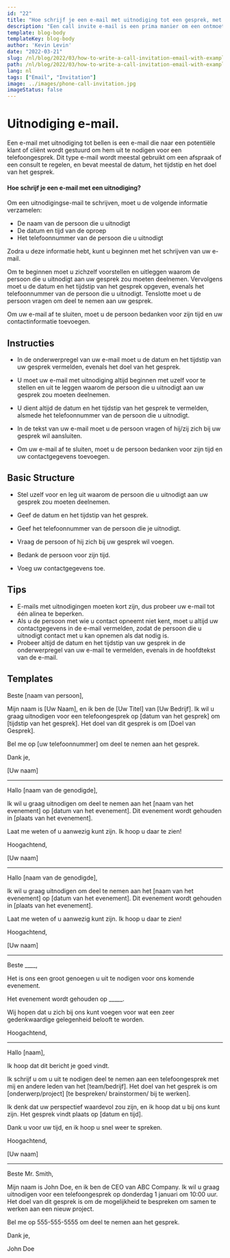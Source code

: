 ```yaml
---
id: "22"
title: "Hoe schrijf je een e-mail met uitnodiging tot een gesprek, met voorbeelden"
description: "Een call invite e-mail is een prima manier om een ontmoeting of overleg met een potentiële klant of cliënt te regelen"
template: blog-body
templateKey: blog-body
author: 'Kevin Levin'
date: "2022-03-21"
slug: /nl/blog/2022/03/how-to-write-a-call-invitation-email-with-examples
path: /nl/blog/2022/03/how-to-write-a-call-invitation-email-with-examples
lang: nl
tags: ["Email", "Invitation"]
image: ../images/phone-call-invitation.jpg
imageStatus: false
---
```

# Uitnodiging e-mail.


Een e-mail met uitnodiging tot bellen is een e-mail die naar een potentiële klant of cliënt wordt gestuurd om hem uit te nodigen voor een telefoongesprek. Dit type e-mail wordt meestal gebruikt om een afspraak of een consult te regelen, en bevat meestal de datum, het tijdstip en het doel van het gesprek.

#### Hoe schrijf je een e-mail met een uitnodiging?

Om een uitnodigingse-mail te schrijven, moet u de volgende informatie verzamelen:

- De naam van de persoon die u uitnodigt
- De datum en tijd van de oproep
- Het telefoonnummer van de persoon die u uitnodigt

Zodra u deze informatie hebt, kunt u beginnen met het schrijven van uw e-mail.

Om te beginnen moet u zichzelf voorstellen en uitleggen waarom de persoon die u uitnodigt aan uw gesprek zou moeten deelnemen. Vervolgens moet u de datum en het tijdstip van het gesprek opgeven, evenals het telefoonnummer van de persoon die u uitnodigt. Tenslotte moet u de persoon vragen om deel te nemen aan uw gesprek.

Om uw e-mail af te sluiten, moet u de persoon bedanken voor zijn tijd en uw contactinformatie toevoegen.

## Instructies

- In de onderwerpregel van uw e-mail moet u de datum en het tijdstip van uw gesprek vermelden, evenals het doel van het gesprek.

- U moet uw e-mail met uitnodiging altijd beginnen met uzelf voor te stellen en uit te leggen waarom de persoon die u uitnodigt aan uw gesprek zou moeten deelnemen.

- U dient altijd de datum en het tijdstip van het gesprek te vermelden, alsmede het telefoonnummer van de persoon die u uitnodigt.

- In de tekst van uw e-mail moet u de persoon vragen of hij/zij zich bij uw gesprek wil aansluiten.

- Om uw e-mail af te sluiten, moet u de persoon bedanken voor zijn tijd en uw contactgegevens toevoegen.


## Basic Structure

- Stel uzelf voor en leg uit waarom de persoon die u uitnodigt aan uw gesprek zou moeten deelnemen.

- Geef de datum en het tijdstip van het gesprek.

- Geef het telefoonnummer van de persoon die je uitnodigt.

- Vraag de persoon of hij zich bij uw gesprek wil voegen.

- Bedank de persoon voor zijn tijd.

- Voeg uw contactgegevens toe.


## Tips

- E-mails met uitnodigingen moeten kort zijn, dus probeer uw e-mail tot één alinea te beperken.
- Als u de persoon met wie u contact opneemt niet kent, moet u altijd uw contactgegevens in de e-mail vermelden, zodat de persoon die u uitnodigt contact met u kan opnemen als dat nodig is.
- Probeer altijd de datum en het tijdstip van uw gesprek in de onderwerpregel van uw e-mail te vermelden, evenals in de hoofdtekst van de e-mail.

## Templates

Beste [naam van persoon],

Mijn naam is [Uw Naam], en ik ben de [Uw Titel] van [Uw Bedrijf]. Ik wil u graag uitnodigen voor een telefoongesprek op [datum van het gesprek] om [tijdstip van het gesprek]. Het doel van dit gesprek is om [Doel van Gesprek].

Bel me op [uw telefoonnummer] om deel te nemen aan het gesprek.

Dank je,

[Uw naam]

---

Hallo [naam van de genodigde],

Ik wil u graag uitnodigen om deel te nemen aan het [naam van het evenement] op [datum van het evenement]. Dit evenement wordt gehouden in [plaats van het evenement].

Laat me weten of u aanwezig kunt zijn. Ik hoop u daar te zien!

Hoogachtend,

[Uw naam]

---

Hallo [naam van de genodigde],

Ik wil u graag uitnodigen om deel te nemen aan het [naam van het evenement] op [datum van het evenement]. Dit evenement wordt gehouden in [plaats van het evenement].

Laat me weten of u aanwezig kunt zijn. Ik hoop u daar te zien!

Hoogachtend,

[Uw naam]

---

Beste ____,

Het is ons een groot genoegen u uit te nodigen voor ons komende evenement.

Het evenement wordt gehouden op _____.

Wij hopen dat u zich bij ons kunt voegen voor wat een zeer gedenkwaardige gelegenheid belooft te worden.

Hoogachtend,

---

Hallo [naam],

Ik hoop dat dit bericht je goed vindt.

Ik schrijf u om u uit te nodigen deel te nemen aan een telefoongesprek met mij en andere leden van het [team/bedrijf]. Het doel van het gesprek is om [onderwerp/project] [te bespreken/ brainstormen/ bij te werken].

Ik denk dat uw perspectief waardevol zou zijn, en ik hoop dat u bij ons kunt zijn. Het gesprek vindt plaats op [datum en tijd].

Dank u voor uw tijd, en ik hoop u snel weer te spreken.

Hoogachtend,

[Uw naam]

---

Beste Mr. Smith,

Mijn naam is John Doe, en ik ben de CEO van ABC Company. Ik wil u graag uitnodigen voor een telefoongesprek op donderdag 1 januari om 10:00 uur. Het doel van dit gesprek is om de mogelijkheid te bespreken om samen te werken aan een nieuw project.

Bel me op 555-555-5555 om deel te nemen aan het gesprek.

Dank je,

John Doe
